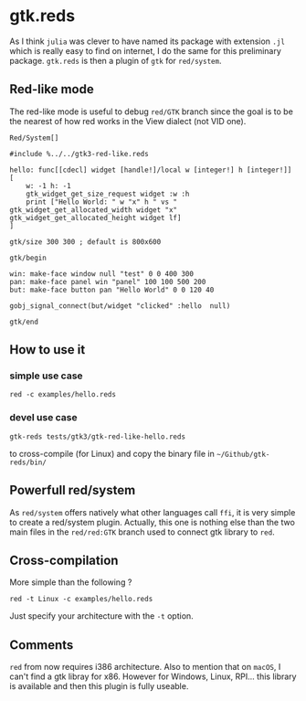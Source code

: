 # gtk.reds

As I think `julia` was clever to have named its package with extension `.jl` which is really easy to find on internet, I do the same for this preliminary package. `gtk.reds` is then a plugin of `gtk` for `red/system`.


## Red-like mode

The red-like mode is useful to debug `red/GTK` branch since the goal is to be the nearest of how red works in the View dialect (not VID one). 

```
Red/System[]

#include %../../gtk3-red-like.reds

hello: func[[cdecl] widget [handle!]/local w [integer!] h [integer!]] [
	w: -1 h: -1
	gtk_widget_get_size_request widget :w :h
	print ["Hello World: " w "x" h " vs " gtk_widget_get_allocated_width widget "x" gtk_widget_get_allocated_height widget lf]
]

gtk/size 300 300 ; default is 800x600

gtk/begin

win: make-face window null "test" 0 0 400 300 
pan: make-face panel win "panel" 100 100 500 200 
but: make-face button pan "Hello World" 0 0 120 40 
 
gobj_signal_connect(but/widget "clicked" :hello  null)

gtk/end
```


## How to use it

### simple use case

```
red -c examples/hello.reds
```

### devel use case

```
gtk-reds tests/gtk3/gtk-red-like-hello.reds
```

to cross-compile (for Linux) and copy the binary file in `~/Github/gtk-reds/bin/`

## Powerfull red/system

As `red/system` offers natively what other languages call `ffi`, it is very simple to create a red/system plugin. Actually, this one is nothing else than the two main files in the `red/red:GTK` branch used to connect gtk library to `red`.

## Cross-compilation

More simple than the following ?
```
red -t Linux -c examples/hello.reds
```
Just specify your architecture with the `-t` option.


## Comments

`red` from now requires i386 architecture. Also to mention that on `macOS`, I can't find a gtk libray for x86. However for Windows, Linux, RPI... this library is available and then this plugin is fully useable.
